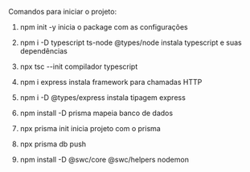 Comandos para iniciar o projeto:

1. npm init -y
inicia o package com as configurações

2. npm i -D typescript ts-node @types/node
instala typescript e suas dependências 

3. npx tsc --init
compilador typescript

4. npm i express
instala framework para chamadas HTTP

5. npm i -D @types/express
instala tipagem express

6. npm install -D prisma
mapeia banco de dados

7. npx prisma init
inicia projeto com o prisma

8. npx prisma db push

9. npm install -D @swc/core @swc/helpers nodemon